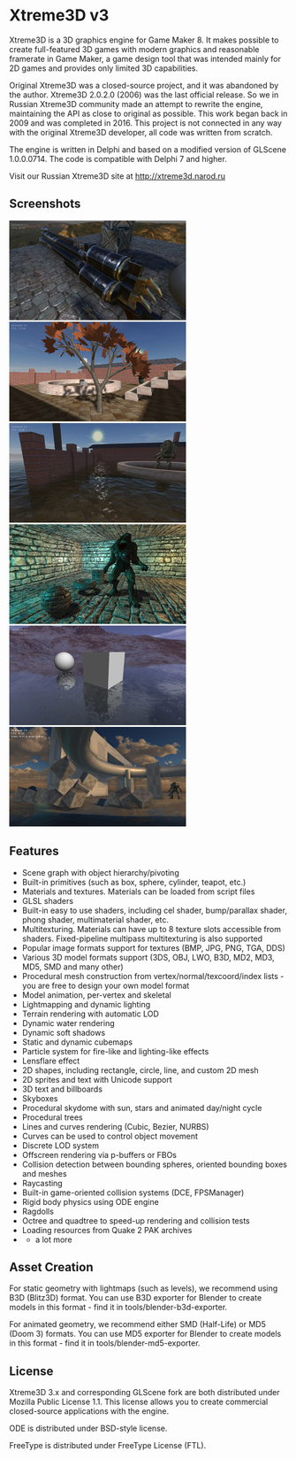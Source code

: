 Xtreme3D v3
===========
Xtreme3D is a 3D graphics engine for Game Maker 8. It makes possible to create full-featured 3D games with modern graphics and reasonable framerate in Game Maker, a game design tool that was intended mainly for 2D games and provides only limited 3D capabilities.

Original Xtreme3D was a closed-source project, and it was abandoned by the author. Xtreme3D 2.0.2.0 (2006) was the last official release. So we in Russian Xtreme3D community made an attempt to rewrite the engine, maintaining the API as close to original as possible. This work began back in 2009 and was completed in 2016. This project is not connected in any way with the original Xtreme3D developer, all code was written from scratch.

The engine is written in Delphi and based on a modified version of GLScene 1.0.0.0714. The code is compatible with Delphi 7 and higher.

Visit our Russian Xtreme3D site at http://xtreme3d.narod.ru

Screenshots
-----------
[![Screenshot3](/screenshots/pbr-thumb.jpg)](/screenshots/pbr.jpg)
[![Screenshot1](/screenshots/shadows-thumb.jpg)](/screenshots/shadows.jpg)
[![Screenshot4](/screenshots/water2-thumb.jpg)](/screenshots/water2.jpg)
[![Screenshot4](/screenshots/bumpshadows-thumb.jpg)](/screenshots/bumpshadows.jpg)
[![Screenshot4](/screenshots/x3d-3.0-rain-thumb.jpg)](/screenshots/x3d-3.0-rain.jpg)
[![Screenshot4](/screenshots/superdemo-thumb.jpg)](/screenshots/superdemo.jpg)

Features
--------
* Scene graph with object hierarchy/pivoting
* Built-in primitives (such as box, sphere, cylinder, teapot, etc.)
* Materials and textures. Materials can be loaded from script files
* GLSL shaders
* Built-in easy to use shaders, including cel shader, bump/parallax shader, phong shader, multimaterial shader, etc.
* Multitexturing. Materials can have up to 8 texture slots accessible from shaders. Fixed-pipeline multipass multitexturing is also supported
* Popular image formats support for textures (BMP, JPG, PNG, TGA, DDS)
* Various 3D model formats support (3DS, OBJ, LWO, B3D, MD2, MD3, MD5, SMD and many other)
* Procedural mesh construction from vertex/normal/texcoord/index lists - you are free to design your own model format
* Model animation, per-vertex and skeletal
* Lightmapping and dynamic lighting
* Terrain rendering with automatic LOD
* Dynamic water rendering
* Dynamic soft shadows
* Static and dynamic cubemaps
* Particle system for fire-like and lighting-like effects
* Lensflare effect
* 2D shapes, including rectangle, circle, line, and custom 2D mesh
* 2D sprites and text with Unicode support
* 3D text and billboards
* Skyboxes
* Procedural skydome with sun, stars and animated day/night cycle
* Procedural trees
* Lines and curves rendering (Cubic, Bezier, NURBS)
* Curves can be used to control object movement
* Discrete LOD system
* Offscreen rendering via p-buffers or FBOs
* Collision detection between bounding spheres, oriented bounding boxes and meshes
* Raycasting
* Built-in game-oriented collision systems (DCE, FPSManager)
* Rigid body physics using ODE engine
* Ragdolls
* Octree and quadtree to speed-up rendering and collision tests
* Loading resources from Quake 2 PAK archives
* + a lot more

Asset Creation
--------------
For static geometry with lightmaps (such as levels), we recommend using B3D (Blitz3D) format. You can use B3D exporter for Blender to create models in this format - find it in tools/blender-b3d-exporter.

For animated geometry, we recommend either SMD (Half-Life) or MD5 (Doom 3) formats. You can use MD5 exporter for Blender to create models in this format - find it in tools/blender-md5-exporter.

License
-------
Xtreme3D 3.x and corresponding GLScene fork are both distributed under Mozilla Public License 1.1. This license allows you to create commercial closed-source applications with the engine.

ODE is distributed under BSD-style license.

FreeType is distributed under FreeType License (FTL).
